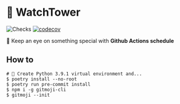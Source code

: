 # 🏰 WatchTower
![Checks](https://github.com/DoonDoony/watchtower/workflows/Checks/badge.svg)
[![codecov](https://codecov.io/gh/DoonDoony/watchtower/branch/main/graph/badge.svg?token=IKLH9Z7VOC)](https://codecov.io/gh/DoonDoony/watchtower)

👀 Keep an eye on something special with **Github Actions schedule**

## How to

```console
# 🐍 Create Python 3.9.1 virtual environment and...
$ poetry install --no-root
$ poetry run pre-commit install
$ npm i -g gitmoji-cli
$ gitmoji --init
```
